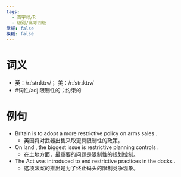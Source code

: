 ```yaml
---
tags:
  - 首字母/R
  - 级别/高考四级
掌握: false
模糊: false
---
```

# 词义
- 英：/rɪˈstrɪktɪv/； 美：/rɪˈstrɪktɪv/
- #词性/adj  限制性的；约束的
# 例句
- Britain is to adopt a more restrictive policy on arms sales .
	- 英国将对武器出售采取更具限制性的政策。
- On land , the biggest issue is restrictive planning controls .
	- 在土地方面，最重要的问题是限制性的规划控制。
- The Act was introduced to end restrictive practices in the docks .
	- 这项法案的推出是为了终止码头的限制竞争现象。
